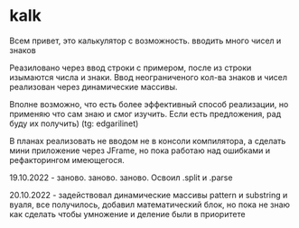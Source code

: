 # kalk
Всем привет, это калькулятор с возможность. вводить много чисел и знаков

Реазиловано через ввод строки с примером, после из строки изымаются числа и знаки.
Ввод неограниченого кол-ва знаков и чисел реализован через динамические массивы.

Вполне возможно, что есть более эффективный способ реализации, но применяю что сам знаю и смог изучить.
Если есть предложения, рад буду их получить) (tg: edgarilinet)

В планах реализовать не вводом не в консоли компилятора, а сделать мини приложение через JFrame, но пока работаю над ошибками и рефакторингом имеющегося.

19.10.2022 - заново. заново. заново. Освоил .split и .parse

20.10.2022 - задействовал динамические массивы pattern и substring и вуаля, все получилось, добавил математический блок, но пока не знаю как сделать чтобы умножение и деление были в приоритете